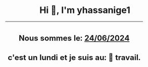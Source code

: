 <h1 align='center'>Hi 👋, I'm yhassanige1</h1>
<div align='center'>

|<h2 align='center'>Nous sommes le: <u>24/06/2024</u></h2><h2 align='center'>c'est un lundi et je suis au: 🏢 travail.</h2>|
|---
</div>